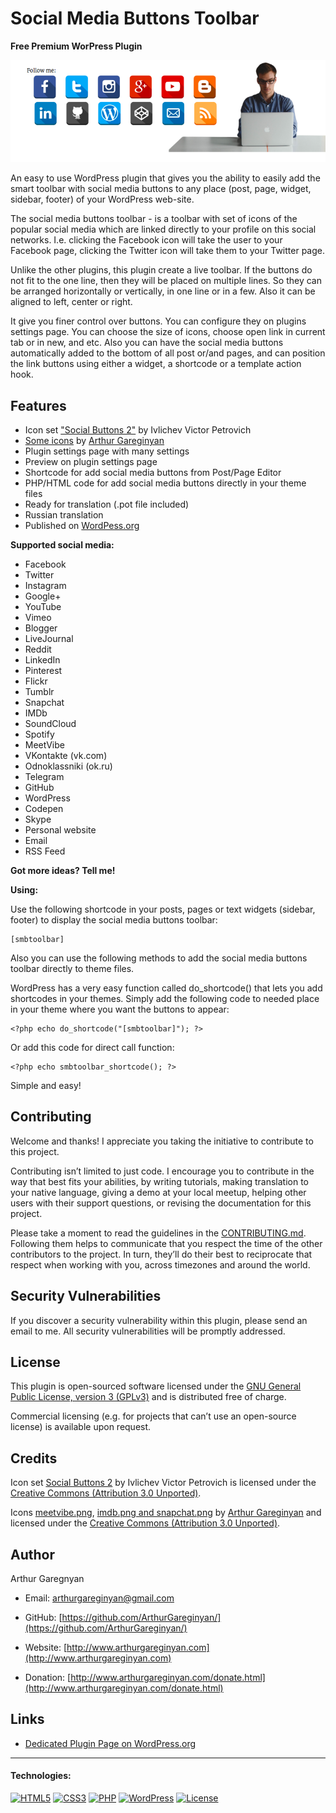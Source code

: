 # Social Media Buttons Toolbar

**Free Premium WorPress Plugin**

![screenshot](https://github.com/ArthurGareginyan/social-media-buttons-toolbar/blob/master/assets/banner-772x250.png)

An easy to use WordPress plugin that gives you the ability to easily add the smart toolbar with social media buttons to any place (post, page, widget, sidebar, footer) of your WordPress web-site. 

The social media buttons toolbar - is a toolbar with set of icons of the popular social media which are linked directly to your profile on this social networks. I.e. clicking the Facebook icon will take the user to your Facebook page, clicking the Twitter icon will take them to your Twitter page.

Unlike the other plugins, this plugin create a live toolbar. If the buttons do not fit to the one line, then they will be placed on multiple lines. So they can be arranged horizontally or vertically, in one line or in a few. Also it can be aligned to left, center or right.

It give you finer control over buttons. You can configure they on plugins settings page. You can choose the size of icons, choose open link in current tab or in new, and etc. Also you can have the social media buttons automatically added to the bottom of all post or/and pages, and can position the link buttons using either a widget, a shortcode or a template action hook.


## Features

* Icon set ["Social Buttons 2"](https://www.iconfinder.com/iconsets/social-buttons-2?ref=ArthurGareginyan) by Ivlichev Victor Petrovich
* [Some icons](https://www.iconfinder.com/iconsets/meetvibe?ref=ArthurGareginyan) by [Arthur Gareginyan](http://www.arthurgareginyan.com)
* Plugin settings page with many settings
* Preview on plugin settings page
* Shortcode for add social media buttons from Post/Page Editor
* PHP/HTML code for add social media buttons directly in your theme files
* Ready for translation (.pot file included)
* Russian translation
* Published on [WordPess.org](http://wordpess.org/)

**Supported social media:**

* Facebook
* Twitter
* Instagram
* Google+
* YouTube
* Vimeo
* Blogger
* LiveJournal
* Reddit
* LinkedIn
* Pinterest
* Flickr
* Tumblr
* Snapchat
* IMDb
* SoundCloud
* Spotify
* MeetVibe
* VKontakte (vk.com)
* Odnoklassniki (ok.ru)
* Telegram
* GitHub
* WordPress
* Codepen
* Skype
* Personal website
* Email
* RSS Feed

**Got more ideas? Tell me!**

**Using:**

Use the following shortcode in your posts, pages or text widgets (sidebar, footer) to display the social media buttons toolbar:

```
[smbtoolbar]
```

Also you can use the following methods to add the social media buttons toolbar directly to theme files.

WordPress has a very easy function called do_shortcode() that lets you add shortcodes in your themes. Simply add the following code to needed place in your theme where you want the buttons to appear:

```
<?php echo do_shortcode("[smbtoolbar]"); ?>
```

Or add this code for direct call function:

```
<?php echo smbtoolbar_shortcode(); ?>
```

Simple and easy!


## Contributing

Welcome and thanks! I appreciate you taking the initiative to contribute to this project.

Contributing isn’t limited to just code. I encourage you to contribute in the way that best fits your abilities, by writing tutorials, making translation to your native language, giving a demo at your local meetup, helping other users with their support questions, or revising  the documentation for this project.

Please take a moment to read the guidelines in the [CONTRIBUTING.md](https://github.com/ArthurGareginyan/social-media-buttons-toolbar/blob/master/CONTRIBUTING.md). Following them helps to communicate that you respect the time of the other contributors to the project. In turn, they’ll do their best to reciprocate that respect when working with you, across timezones and around the world.


## Security Vulnerabilities

If you discover a security vulnerability within this plugin, please send an email to me. All security vulnerabilities will be promptly addressed.


## License

This plugin is open-sourced software licensed under the [GNU General Public License, version 3 (GPLv3)](http://www.gnu.org/licenses/gpl-3.0.html) and is distributed free of charge.

Commercial licensing (e.g. for projects that can’t use an open-source license) is available upon request.


## Credits

Icon set [Social Buttons 2](https://www.iconfinder.com/iconsets/social-buttons-2?ref=ArthurGareginyan) by Ivlichev Victor Petrovich is licensed under the [Creative Commons (Attribution 3.0 Unported)](http://creativecommons.org/licenses/by/3.0/).

Icons [meetvibe.png](https://www.iconfinder.com/iconsets/meetvibe?ref=ArthurGareginyan), [imdb.png and snapchat.png](https://www.iconfinder.com/iconsets/square-logo-buttons) by [Arthur Gareginyan](http://www.arthurgareginyan.com) and licensed under the [Creative Commons (Attribution 3.0 Unported)](http://creativecommons.org/licenses/by/3.0/).


## Author

Arthur Garegnyan

* Email: arthurgareginyan@gmail.com

* GitHub: [https://github.com/ArthurGareginyan/](https://github.com/ArthurGareginyan/)

* Website: [http://www.arthurgareginyan.com](http://www.arthurgareginyan.com)

* Donation: [http://www.arthurgareginyan.com/donate.html](http://www.arthurgareginyan.com/donate.html)


## Links

* [Dedicated Plugin Page on WordPress.org](https://wordpress.org/plugins/social-media-buttons-toolbar/)


---
#### Technologies:

[![HTML5](https://cdn4.iconfinder.com/data/icons/flat-brand-logo-2/512/html5-64.png)]()
[![CSS3](https://cdn4.iconfinder.com/data/icons/flat-brand-logo-2/512/css3-64.png)]()
[![PHP](http://php.net/images/logos/php-med-trans-light.gif)]()
[![WordPress](https://cdn2.iconfinder.com/data/icons/publicons/64/wordpress-64.png)](https://wordpress.org)
[![License](http://www.gnu.org/graphics/gplv3-127x51.png)](http://www.gnu.org/licenses/gpl-3.0.html)
